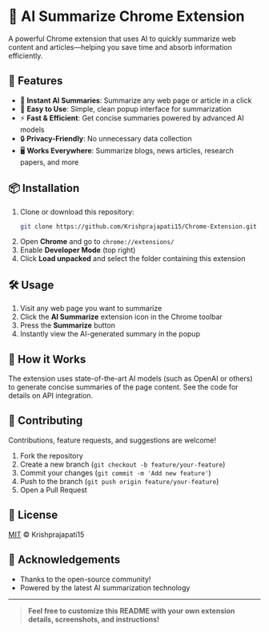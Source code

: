 # 🧠 AI Summarize Chrome Extension

A powerful Chrome extension that uses AI to quickly summarize web content and articles—helping you save time and absorb information efficiently.

## 🚀 Features

- 🌟 **Instant AI Summaries**: Summarize any web page or article in a click
- 🎯 **Easy to Use**: Simple, clean popup interface for summarization
- ⚡ **Fast & Efficient**: Get concise summaries powered by advanced AI models
- 🔒 **Privacy-Friendly**: No unnecessary data collection
- 🖥️ **Works Everywhere**: Summarize blogs, news articles, research papers, and more

## 📦 Installation

1. Clone or download this repository:
   ```bash
   git clone https://github.com/Krishprajapati15/Chrome-Extension.git
   ```
2. Open **Chrome** and go to `chrome://extensions/`
3. Enable **Developer Mode** (top right)
4. Click **Load unpacked** and select the folder containing this extension

## 🛠️ Usage

1. Visit any web page you want to summarize
2. Click the **AI Summarize** extension icon in the Chrome toolbar
3. Press the **Summarize** button
4. Instantly view the AI-generated summary in the popup

## 🧩 How it Works

The extension uses state-of-the-art AI models (such as OpenAI or others) to generate concise summaries of the page content. See the code for details on API integration.

## 📝 Contributing

Contributions, feature requests, and suggestions are welcome!

1. Fork the repository
2. Create a new branch (`git checkout -b feature/your-feature`)
3. Commit your changes (`git commit -m 'Add new feature'`)
4. Push to the branch (`git push origin feature/your-feature`)
5. Open a Pull Request

## 📄 License

[MIT](LICENSE) © Krishprajapati15

## 🙏 Acknowledgements

- Thanks to the open-source community!
- Powered by the latest AI summarization technology

---

> **Feel free to customize this README with your own extension details, screenshots, and instructions!**
